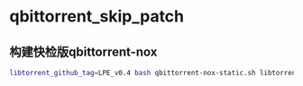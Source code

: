 # qbittorrent_skip_patch
## 构建快检版qbittorrent-nox
```bash
libtorrent_github_tag=LPE_v0.4 bash qbittorrent-nox-static.sh libtorrent
```